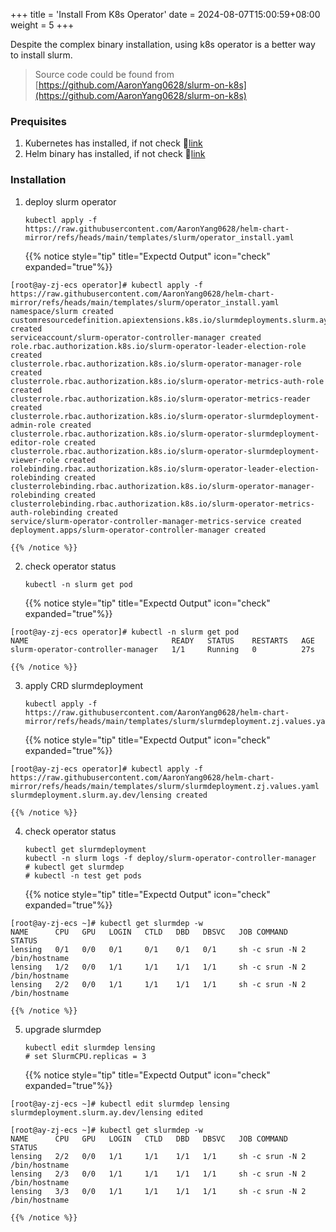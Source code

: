 +++
title = 'Install From K8s Operator'
date = 2024-08-07T15:00:59+08:00
weight = 5
+++


Despite the complex binary installation, using k8s operator is a better way to install slurm.
> Source code could be found from [https://github.com/AaronYang0628/slurm-on-k8s](https://github.com/AaronYang0628/slurm-on-k8s)

### Prequisites
1. Kubernetes has installed, if not check 🔗[link](../../Software/Binary/kubectl.md)
2. Helm binary has installed, if not check 🔗[link](../../Software/Binary/helm.md)

### Installation
1. deploy slurm operator
    ```shell
    kubectl apply -f https://raw.githubusercontent.com/AaronYang0628/helm-chart-mirror/refs/heads/main/templates/slurm/operator_install.yaml
    ```
    {{% notice style="tip" title="Expectd Output" icon="check" expanded="true"%}}
```shell
[root@ay-zj-ecs operator]# kubectl apply -f https://raw.githubusercontent.com/AaronYang0628/helm-chart-mirror/refs/heads/main/templates/slurm/operator_install.yaml
namespace/slurm created
customresourcedefinition.apiextensions.k8s.io/slurmdeployments.slurm.ay.dev created
serviceaccount/slurm-operator-controller-manager created
role.rbac.authorization.k8s.io/slurm-operator-leader-election-role created
clusterrole.rbac.authorization.k8s.io/slurm-operator-manager-role created
clusterrole.rbac.authorization.k8s.io/slurm-operator-metrics-auth-role created
clusterrole.rbac.authorization.k8s.io/slurm-operator-metrics-reader created
clusterrole.rbac.authorization.k8s.io/slurm-operator-slurmdeployment-admin-role created
clusterrole.rbac.authorization.k8s.io/slurm-operator-slurmdeployment-editor-role created
clusterrole.rbac.authorization.k8s.io/slurm-operator-slurmdeployment-viewer-role created
rolebinding.rbac.authorization.k8s.io/slurm-operator-leader-election-rolebinding created
clusterrolebinding.rbac.authorization.k8s.io/slurm-operator-manager-rolebinding created
clusterrolebinding.rbac.authorization.k8s.io/slurm-operator-metrics-auth-rolebinding created
service/slurm-operator-controller-manager-metrics-service created
deployment.apps/slurm-operator-controller-manager created
```
    {{% /notice %}}

2. check operator status
    ```shell
    kubectl -n slurm get pod
    ```
    {{% notice style="tip" title="Expectd Output" icon="check" expanded="true"%}}
```shell
[root@ay-zj-ecs operator]# kubectl -n slurm get pod
NAME                                READY   STATUS    RESTARTS   AGE
slurm-operator-controller-manager   1/1     Running   0          27s
```
    {{% /notice %}}

3. apply CRD slurmdeployment 
    ```shell
    kubectl apply -f https://raw.githubusercontent.com/AaronYang0628/helm-chart-mirror/refs/heads/main/templates/slurm/slurmdeployment.zj.values.yaml
    ```
    {{% notice style="tip" title="Expectd Output" icon="check" expanded="true"%}}
```shell
[root@ay-zj-ecs operator]# kubectl apply -f https://raw.githubusercontent.com/AaronYang0628/helm-chart-mirror/refs/heads/main/templates/slurm/slurmdeployment.zj.values.yaml
slurmdeployment.slurm.ay.dev/lensing created
```
    {{% /notice %}}

4. check operator status
    ```shell
    kubectl get slurmdeployment
    kubectl -n slurm logs -f deploy/slurm-operator-controller-manager
    # kubectl get slurmdep
    # kubectl -n test get pods
    ```
    {{% notice style="tip" title="Expectd Output" icon="check" expanded="true"%}}
```shell
[root@ay-zj-ecs ~]# kubectl get slurmdep -w
NAME      CPU   GPU   LOGIN   CTLD   DBD   DBSVC   JOB COMMAND                     STATUS
lensing   0/1   0/0   0/1     0/1    0/1   0/1     sh -c srun -N 2 /bin/hostname   
lensing   1/2   0/0   1/1     1/1    1/1   1/1     sh -c srun -N 2 /bin/hostname   
lensing   2/2   0/0   1/1     1/1    1/1   1/1     sh -c srun -N 2 /bin/hostname   
```
    {{% /notice %}}

5. upgrade slurmdep 
    ```shell
    kubectl edit slurmdep lensing
    # set SlurmCPU.replicas = 3
    ```
    {{% notice style="tip" title="Expectd Output" icon="check" expanded="true"%}}
```shell
[root@ay-zj-ecs ~]# kubectl edit slurmdep lensing
slurmdeployment.slurm.ay.dev/lensing edited

[root@ay-zj-ecs ~]# kubectl get slurmdep -w
NAME      CPU   GPU   LOGIN   CTLD   DBD   DBSVC   JOB COMMAND                     STATUS
lensing   2/2   0/0   1/1     1/1    1/1   1/1     sh -c srun -N 2 /bin/hostname   
lensing   2/3   0/0   1/1     1/1    1/1   1/1     sh -c srun -N 2 /bin/hostname   
lensing   3/3   0/0   1/1     1/1    1/1   1/1     sh -c srun -N 2 /bin/hostname   
```
    {{% /notice %}}